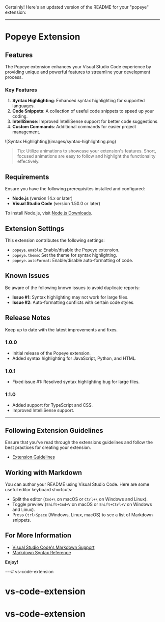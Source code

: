 Certainly! Here's an updated version of the README for your "popeye" extension:

---

# Popeye Extension

## Features

The Popeye extension enhances your Visual Studio Code experience by providing unique and powerful features to streamline your development process.

### Key Features

1. **Syntax Highlighting**: Enhanced syntax highlighting for supported languages.
2. **Code Snippets**: A collection of useful code snippets to speed up your coding.
3. **IntelliSense**: Improved IntelliSense support for better code suggestions.
4. **Custom Commands**: Additional commands for easier project management.

\!\[Syntax Highlighting\](images/syntax-highlighting.png)

> Tip: Utilize animations to showcase your extension's features. Short, focused animations are easy to follow and highlight the functionality effectively.

## Requirements

Ensure you have the following prerequisites installed and configured:

- **Node.js** (version 14.x or later)
- **Visual Studio Code** (version 1.50.0 or later)

To install Node.js, visit [Node.js Downloads](https://nodejs.org/en/download/).

## Extension Settings

This extension contributes the following settings:

- `popeye.enable`: Enable/disable the Popeye extension.
- `popeye.theme`: Set the theme for syntax highlighting.
- `popeye.autoFormat`: Enable/disable auto-formatting of code.

## Known Issues

Be aware of the following known issues to avoid duplicate reports:

- **Issue #1**: Syntax highlighting may not work for large files.
- **Issue #2**: Auto-formatting conflicts with certain code styles.

## Release Notes

Keep up to date with the latest improvements and fixes.

### 1.0.0

- Initial release of the Popeye extension.
- Added syntax highlighting for JavaScript, Python, and HTML.

### 1.0.1

- Fixed issue #1: Resolved syntax highlighting bug for large files.

### 1.1.0

- Added support for TypeScript and CSS.
- Improved IntelliSense support.

---

## Following Extension Guidelines

Ensure that you've read through the extensions guidelines and follow the best practices for creating your extension.

* [Extension Guidelines](https://code.visualstudio.com/api/references/extension-guidelines)

## Working with Markdown

You can author your README using Visual Studio Code. Here are some useful editor keyboard shortcuts:

* Split the editor (`Cmd+\` on macOS or `Ctrl+\` on Windows and Linux).
* Toggle preview (`Shift+Cmd+V` on macOS or `Shift+Ctrl+V` on Windows and Linux).
* Press `Ctrl+Space` (Windows, Linux, macOS) to see a list of Markdown snippets.

## For More Information

* [Visual Studio Code's Markdown Support](http://code.visualstudio.com/docs/languages/markdown)
* [Markdown Syntax Reference](https://help.github.com/articles/markdown-basics/)

**Enjoy!**

---# vs-code-extension
# vs-code-extension
# vs-code-extension
